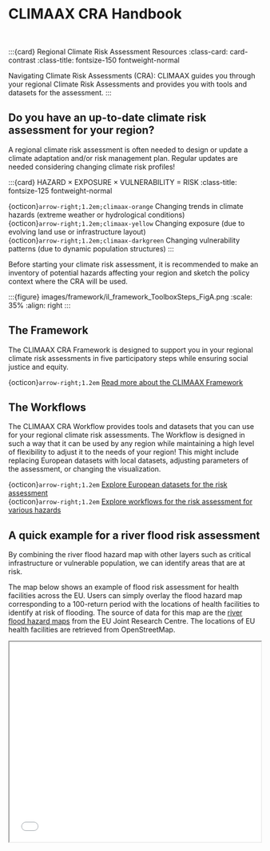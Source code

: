 # CLIMAAX CRA Handbook

<br>

:::{card} Regional Climate Risk Assessment Resources
:class-card: card-contrast
:class-title: fontsize-150 fontweight-normal

Navigating Climate Risk Assessments (CRA): CLIMAAX guides you through your regional Climate Risk Assessments and provides you with tools and datasets for the assessment.
:::



## Do you have an up-to-date climate risk assessment for your region?

A regional climate risk assessment is often needed to design or update a climate adaptation and/or risk management plan. Regular updates are needed considering changing climate risk profiles!

:::{card} <span class="climaax-orange">HAZARD</span> × <span class="climaax-yellow">EXPOSURE</span> × <span class="climaax-darkgreen">VULNERABILITY</span> = <span class="climaax-darkblue">RISK</span>
:class-title: fontsize-125 fontweight-normal

{octicon}`arrow-right;1.2em;climaax-orange` Changing trends in climate hazards (extreme weather or hydrological conditions)  
{octicon}`arrow-right;1.2em;climaax-yellow` Changing exposure (due to evolving land use or infrastructure layout)  
{octicon}`arrow-right;1.2em;climaax-darkgreen` Changing vulnerability patterns (due to dynamic population structures)
:::


Before starting your climate risk assessment, it is recommended to make an inventory of potential hazards affecting your region and sketch the policy context where the CRA will be used.



:::{figure} images/framework/il_framework_ToolboxSteps_FigA.png
:scale: 35%
:align: right
:::

## The Framework

The CLIMAAX CRA Framework is designed to support you in your regional climate risk assessments in five participatory steps while ensuring social justice and equity.

{octicon}`arrow-right;1.2em` [Read more about the CLIMAAX Framework](CRA_steps/framework)



## The Workflows

The CLIMAAX CRA Workflow provides tools and datasets that you can use for your regional climate risk assessments.
The Workflow is designed in such a way that it can be used by any region while maintaining a high level of flexibility to adjust it to the needs of your region!
This might include replacing European datasets with local datasets, adjusting parameters of the assessment, or changing the visualization.

{octicon}`arrow-right;1.2em` [Explore European datasets for the risk assessment](CRA_steps/analysis/datasets)  
{octicon}`arrow-right;1.2em` [Explore workflows for the risk assessment for various hazards](CRA_steps/analysis/workflows)



## A quick example for a river flood risk assessment


By combining the river flood hazard map with other layers such as critical infrastructure or vulnerable population, we can identify areas that are at risk.

The map below shows an example of flood risk assessment for health facilities across the EU.
Users can simply overlay the flood hazard map corresponding to a 100-return period with the locations of health facilities to identify at risk of flooding.
The source of data for this map are the [river flood hazard maps](https://data.jrc.ec.europa.eu/collection/id-0054) from the EU Joint Research Centre.
The locations of EU health facilities are retrieved from OpenStreetMap.

<iframe src="iframes/home/cra_map_example.html" width="100%" height="400px"></iframe>
